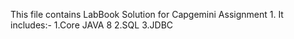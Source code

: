 This file contains LabBook Solution for Capgemini Assignment 1. It includes:-
1.Core JAVA 8
2.SQL
3.JDBC
